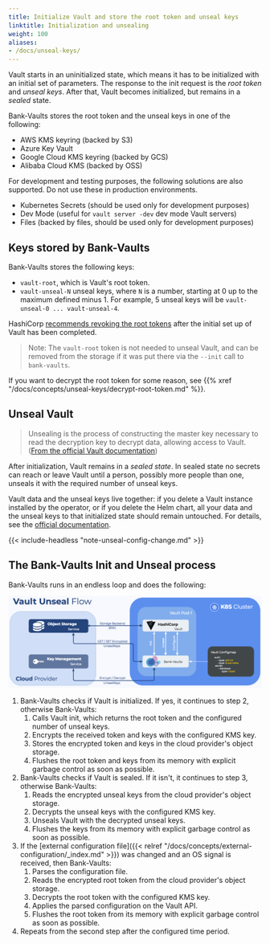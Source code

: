 ```yaml
---
title: Initialize Vault and store the root token and unseal keys
linktitle: Initialization and unsealing
weight: 100
aliases:
- /docs/unseal-keys/
---
```


Vault starts in an uninitialized state, which means it has to be initialized with an initial set of parameters. The response to the init request is the *root token* and *unseal keys*. After that, Vault becomes initialized, but remains in a *sealed* state.

Bank-Vaults stores the root token and the unseal keys in one of the following:

- AWS KMS keyring (backed by S3)
- Azure Key Vault
- Google Cloud KMS keyring (backed by GCS)
- Alibaba Cloud KMS (backed by OSS)

For development and testing purposes, the following solutions are also supported. Do not use these in production environments.

- Kubernetes Secrets (should be used only for development purposes)
- Dev Mode (useful for `vault server -dev` dev mode Vault servers)
- Files (backed by files, should be used only for development purposes)

## Keys stored by Bank-Vaults

Bank-Vaults stores the following keys:

- `vault-root`, which is Vault's root token.
- `vault-unseal-N` unseal keys, where `N` is a number, starting at 0 up to the maximum defined minus 1. For example, 5 unseal keys will be `vault-unseal-0 ... vault-unseal-4`.

HashiCorp [recommends revoking the root tokens](https://developer.hashicorp.com/vault/docs/concepts/tokens#root-tokens) after the initial set up of Vault has been completed.

> Note: The `vault-root` token is not needed to unseal Vault, and can be removed from the storage if it was put there via the `--init` call to `bank-vaults`.

If you want to decrypt the root token for some reason, see {{% xref "/docs/concepts/unseal-keys/decrypt-root-token.md" %}}.

## Unseal Vault

> Unsealing is the process of constructing the master key necessary to read the decryption key to decrypt data, allowing access to Vault. ([From the official Vault documentation](https://developer.hashicorp.com/vault/docs/concepts/seal))

After initialization, Vault remains in a *sealed state*. In sealed state no secrets can reach or leave Vault until a person, possibly more people than one, unseals it with the required number of unseal keys.

Vault data and the unseal keys live together: if you delete a Vault instance installed by the operator, or if you delete the Helm chart, all your data and the unseal keys to that initialized state should remain untouched. For details, see the [official documentation](https://developer.hashicorp.com/vault/docs/concepts/seal).

{{< include-headless "note-unseal-config-change.md" >}}

## The Bank-Vaults Init and Unseal process

Bank-Vaults runs in an endless loop and does the following:

![Vault Unseal Flow](VaultUnsealFlow.png)

1. Bank-Vaults checks if Vault is initialized. If yes, it continues to step 2, otherwise Bank-Vaults:
    1. Calls Vault init, which returns the root token and the configured number of unseal keys.
    1. Encrypts the received token and keys with the configured KMS key.
    1. Stores the encrypted token and keys in the cloud provider's object storage.
    1. Flushes the root token and keys from its memory with explicit garbage control as soon as possible.
1. Bank-Vaults checks if Vault is sealed. If it isn't, it continues to step 3, otherwise Bank-Vaults:
    1. Reads the encrypted unseal keys from the cloud provider's object storage.
    1. Decrypts the unseal keys with the configured KMS key.
    1. Unseals Vault with the decrypted unseal keys.
    1. Flushes the keys from its memory with explicit garbage control as soon as possible.
1. If the [external configuration file]({{< relref "/docs/concepts/external-configuration/_index.md" >}}) was changed and an OS signal is received, then Bank-Vaults:
    1. Parses the configuration file.
    1. Reads the encrypted root token from the cloud provider's object storage.
    1. Decrypts the root token with the configured KMS key.
    1. Applies the parsed configuration on the Vault API.
    1. Flushes the root token from its memory with explicit garbage control as soon as possible.
1. Repeats from the second step after the configured time period.
